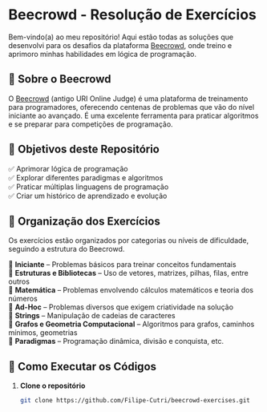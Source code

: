 # Beecrowd - Resolução de Exercícios

Bem-vindo(a) ao meu repositório! Aqui estão todas as soluções que desenvolvi para os desafios da plataforma [Beecrowd](https://judge.beecrowd.com/pt/profile/1035557), onde treino e aprimoro minhas habilidades em lógica de programação.  

## 📌 Sobre o Beecrowd  
O [Beecrowd](https://judge.beecrowd.com/) (antigo URI Online Judge) é uma plataforma de treinamento para programadores, oferecendo centenas de problemas que vão do nível iniciante ao avançado. É uma excelente ferramenta para praticar algoritmos e se preparar para competições de programação.

## 🎯 Objetivos deste Repositório  
✅ Aprimorar lógica de programação  
✅ Explorar diferentes paradigmas e algoritmos  
✅ Praticar múltiplas linguagens de programação  
✅ Criar um histórico de aprendizado e evolução  

## 📂 Organização dos Exercícios  
Os exercícios estão organizados por categorias ou níveis de dificuldade, seguindo a estrutura do Beecrowd.  

📁 **Iniciante** – Problemas básicos para treinar conceitos fundamentais  
📁 **Estruturas e Bibliotecas** – Uso de vetores, matrizes, pilhas, filas, entre outros  
📁 **Matemática** – Problemas envolvendo cálculos matemáticos e teoria dos números  
📁 **Ad-Hoc** – Problemas diversos que exigem criatividade na solução  
📁 **Strings** – Manipulação de cadeias de caracteres  
📁 **Grafos e Geometria Computacional** – Algoritmos para grafos, caminhos mínimos, geometrias  
📁 **Paradigmas** – Programação dinâmica, divisão e conquista, etc.  

## 🚀 Como Executar os Códigos  
1. **Clone o repositório**  
   ```bash
   git clone https://github.com/Filipe-Cutri/beecrowd-exercises.git
